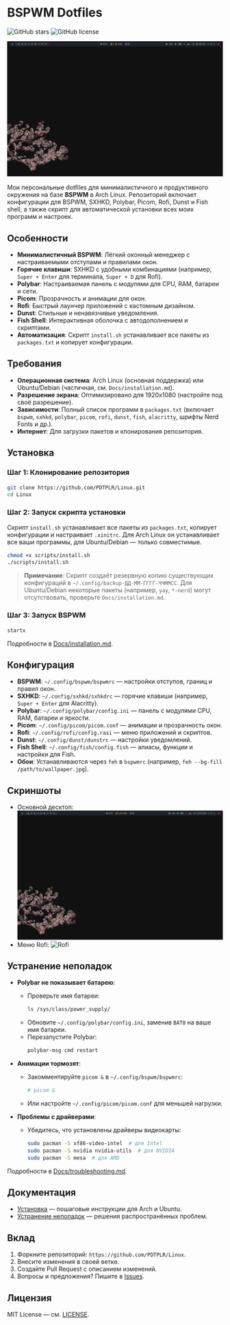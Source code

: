 
# BSPWM Dotfiles

![GitHub stars](https://img.shields.io/github/stars/PDTPLR/Linux?style=social)
![GitHub license](https://img.shields.io/github/license/PDTPLR/Linux)

![Основной десктоп](screenshots/desktop.jpg)

Мои персональные dotfiles для минималистичного и продуктивного окружения на базе **BSPWM** в Arch Linux. Репозиторий включает конфигурации для BSPWM, SXHKD, Polybar, Picom, Rofi, Dunst и Fish shell, а также скрипт для автоматической установки всех моих программ и настроек.

## Особенности

- **Минималистичный BSPWM**: Лёгкий оконный менеджер с настраиваемыми отступами и правилами окон.
- **Горячие клавиши**: SXHKD с удобными комбинациями (например, `Super + Enter` для терминала, `Super + D` для Rofi).
- **Polybar**: Настраиваемая панель с модулями для CPU, RAM, батареи и сети.
- **Picom**: Прозрачность и анимации для окон.
- **Rofi**: Быстрый лаунчер приложений с кастомным дизайном.
- **Dunst**: Стильные и ненавязчивые уведомления.
- **Fish Shell**: Интерактивная оболочка с автодополнением и скриптами.
- **Автоматизация**: Скрипт `install.sh` устанавливает все пакеты из `packages.txt` и копирует конфигурации.

## Требования

- **Операционная система**: Arch Linux (основная поддержка) или Ubuntu/Debian (частичная, см. `Docs/installation.md`).
- **Разрешение экрана**: Оптимизировано для 1920x1080 (настройте под своё разрешение).
- **Зависимости**: Полный список программ в `packages.txt` (включает `bspwm`, `sxhkd`, `polybar`, `picom`, `rofi`, `dunst`, `fish`, `alacritty`, шрифты Nerd Fonts и др.).
- **Интернет**: Для загрузки пакетов и клонирования репозитория.

## Установка

### Шаг 1: Клонирование репозитория
```bash
git clone https://github.com/PDTPLR/Linux.git
cd Linux
```

### Шаг 2: Запуск скрипта установки
Скрипт `install.sh` устанавливает все пакеты из `packages.txt`, копирует конфигурации и настраивает `.xinitrc`. Для Arch Linux он устанавливает все ваши программы, для Ubuntu/Debian — только совместимые.

```bash
chmod +x scripts/install.sh
./scripts/install.sh
```

> **Примечание**: Скрипт создаёт резервную копию существующих конфигураций в `~/.config/backup-ДД-ММ-ГГГГ-ЧЧММСС`. Для Ubuntu/Debian некоторые пакеты (например, `yay`, `*-nerd`) могут отсутствовать, проверьте `Docs/installation.md`.

### Шаг 3: Запуск BSPWM
```bash
startx
```

Подробности в [Docs/installation.md](Docs/installation.md).

## Конфигурация

- **BSPWM**: `~/.config/bspwm/bspwmrc` — настройки отступов, границ и правил окон.
- **SXHKD**: `~/.config/sxhkd/sxhkdrc` — горячие клавиши (например, `Super + Enter` для Alacritty).
- **Polybar**: `~/.config/polybar/config.ini` — панель с модулями CPU, RAM, батареи и яркости.
- **Picom**: `~/.config/picom/picom.conf` — анимации и прозрачность окон.
- **Rofi**: `~/.config/rofi/config.rasi` — меню приложений и скриптов.
- **Dunst**: `~/.config/dunst/dunstrc` — настройки уведомлений.
- **Fish Shell**: `~/.config/fish/config.fish` — алиасы, функции и настройки для Fish.
- **Обои**: Устанавливаются через `feh` в `bspwmrc` (например, `feh --bg-fill /path/to/wallpaper.jpg`).

## Скриншоты

- Основной десктоп: ![Desktop](screenshots/desktop.jpg)
- Меню Rofi: ![Rofi](screenshots/rofi.jpg)

## Устранение неполадок

- **Polybar не показывает батарею**:
  - Проверьте имя батареи:
    ```bash
    ls /sys/class/power_supply/
    ```
  - Обновите `~/.config/polybar/config.ini`, заменив `BAT0` на ваше имя батареи.
  - Перезапустите Polybar:
    ```bash
    polybar-msg cmd restart
    ```

- **Анимации тормозят**:
  - Закомментируйте `picom &` в `~/.config/bspwm/bspwmrc`:
    ```bash
    # picom &
    ```
  - Или настройте `~/.config/picom/picom.conf` для меньшей нагрузки.

- **Проблемы с драйверами**:
  - Убедитесь, что установлены драйверы видеокарты:
    ```bash
    sudo pacman -S xf86-video-intel  # для Intel
    sudo pacman -S nvidia nvidia-utils  # для NVIDIA
    sudo pacman -S mesa  # для AMD
    ```

Подробности в [Docs/troubleshooting.md](Docs/troubleshooting.md).

## Документация

- [Установка](Docs/installation.md) — пошаговые инструкции для Arch и Ubuntu.
- [Устранение неполадок](Docs/troubleshooting.md) — решения распространённых проблем.

## Вклад

1. Форкните репозиторий: `https://github.com/PDTPLR/Linux`.
2. Внесите изменения в своей ветке.
3. Создайте Pull Request с описанием изменений.
4. Вопросы и предложения? Пишите в [Issues](https://github.com/PDTPLR/Linux/issues).


## Лицензия

MIT License — см. [LICENSE](LICENSE).
```
